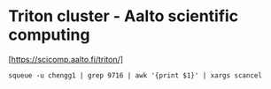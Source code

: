 # Triton cluster - Aalto scientific computing


[https://scicomp.aalto.fi/triton/]


```
squeue -u chengg1 | grep 9716 | awk '{print $1}' | xargs scancel
```
